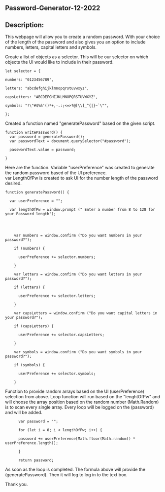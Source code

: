 ## Password-Generator-12-2022

## Description:

This webpage will allow you to create a random password.  With your choice of the length of the password and also gives you an option to include numbers, letters, capital letters and symbols.

Create a list of objects as a selector.  This will be our selector on which objects the UI would like to include in their password.

    let selector = { 

    numbers: "0123456789",

    letters: "abcdefghijklmnopqrstuvwxyz",

    capsLetters: "ABCDEFGHIJKLMNOPQRSTUVWXYZ",

    symbols: "!\"#$%&'()*+,-.:;<=>?@[\\]_^{|}~`\"",

    };
    
Created a function named "generatePassword" based on the given script.

    function writePassword() {
      var password = generatePassword();
      var passwordText = document.querySelector("#password");

      passwordText.value = password;

    }

Here are the function.  Variable "userPreference" was created to generate the random password based of the UI preference.  
var LengthOfPw is created to ask UI for the number length of the password desired.

    function generatePassword() {

      var userPreference = "";

      var lengthOfPw = window.prompt (" Enter a number from 8 to 128 for your Password length");
      
      


        var numbers = window.confirm ("Do you want numbers in your password?");

        if (numbers) {

          userPreference += selector.numbers;

        }

        var letters = window.confirm ("Do you want letters in your password?");

        if (letters) {

          userPreference += selector.letters;

        }

        var capsLetters = window.confirm ("Do you want capital letters in your password?");

        if (capsLetters) {

          userPreference += selector.capsLetters;

        }

        var symbols = window.confirm ("Do you want symbols in your password?");

        if (symbols) {

          userPreference += selector.symbols;

        }

Function to provide random arrays based on the UI (userPreference) selection from above.  Loop function will run based on the "lenghtOfPw" and will choose the array position based on the random number (Math.Random) is to scan every single array.  Every loop will be logged on the (password) and  will be added.

          var password = "";

          for (let i = 0; i < lengthOfPw; i++) {

          password += userPreference[Math.floor(Math.random() * userPreference.length)];

          }

          return password;


          
As soon as the loop is completed.  The formula above will provide the (generatePassword).  Then it will log to log in to the text box.

Thank you.

